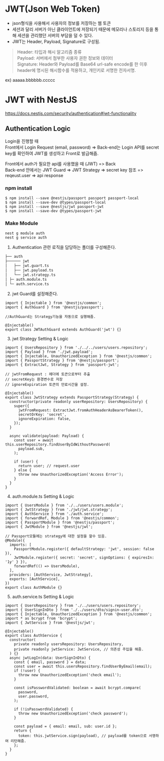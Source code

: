 # JWT(Json Web Token)
- json형식을 사용해서 사용자의 정보를 저장하는 웹 토큰
- 세션과 달리 서버가 아닌 클라이언트에 저장되기 때문에 메모리나 스토리지 등을 통해 세션을 관리했던 서버의 부담을 덜 수 있다.
- JWT는 Header, Payload, Signature로 구성됨.
> Header: 타입과 해시 알고리즘 종류   
> Payload: 서버에서 첨부한 사용자 권한 정보와 데이터   
> Signature: Header와 Payload를 Base64 url-safe encode를 한 이후 header에 명시된 해시함수를 적용하고, 개인키로 서명한 전자서명.   
   
ex) aaaaa.bbbbbb.ccccc

# JWT with NestJS
https://docs.nestjs.com/security/authentication#jwt-functionality   

## Authentication Logic

Login을 진행할 때   
Front에서 Login Request (email, password) => Back-end는 Login API를 secret key를 확인하여 JWT를 생성하고 Front로 발급해줌.

Front에서 auth가 필요한 api를 사용했을 때 (JWT) => Back   
Back-end 안에서는 JWT Guard => JWT Strategy => secret key 참조 => reqeust.user => api response

### npm install
```
$ npm install --save @nestjs/passport passport passport-local
$ npm install --save-dev @types/passport-local
$ npm install --save @nestjs/jwt passport-jwt
$ npm install --save-dev @types/passport-jwt
```

### Make Module
```
nest g module auth
nest g service auth
```

1. Authentication 관련 로직을 담당하는 폴더를 구성해준다.
```bash
├── auth
├────── jwt
│   ├── jwt.guart.ts
│   ├── jwt.payload.ts
│   └── jwt.strategy.ts
│ ├─ auth.module.ts
│ └─ auth.service.ts
``` 
2. jwt Guard를 설정해준다.
```
import { Injectable } from '@nestjs/common';
import { AuthGuard } from '@nestjs/passport';

//AuthGuard는 Strategy기능을 자동으로 실행해줌.

@Injectable()
export class JWTAuthGuard extends AuthGuard('jwt') {}
```

3. jwt Strategy Setting & Logic
```
import { UsersRepository } from './../../users/users.repository';
import { Payload } from './jwt.payload';
import { Injectable, UnauthorizedException } from '@nestjs/common';
import { PassportStrategy } from '@nestjs/passport';
import { ExtractJwt, Strategy } from 'passport-jwt';

// jwtFromRequest : 헤더에 토큰으로부터 추출
// secretKey는 환경변수로 저장
// ignoreExpiration 토큰의 만료시간을 설정.

@Injectable()
export class JwtStrategy extends PassportStrategy(Strategy) {
  constructor(private readonly userRepository: UsersRepository) {
    super({
      jwtFromRequest: ExtractJwt.fromAuthHeaderAsBearerToken(),
      secretOrKey: 'secret',
      ignoreExpiration: false,
    });
  }

  async validate(payload: Payload) {
    const user = await this.userRepository.findUserByIdWithoutPassword(
      payload.sub,
    );

    if (user) {
      return user; // request.user
    } else {
      throw new UnauthorizedException('Access Error');
    }
  }
}

```

4. auth.module.ts Setting & Logic
```
import { UsersModule } from './../users/users.module';
import { JwtStrategy } from './jwt/jwt.strategy';
import { AuthService } from './auth.service';
import { forwardRef, Module } from '@nestjs/common';
import { PassportModule } from '@nestjs/passport';
import { JwtModule } from '@nestjs/jwt';

// Passport모듈에는 strategy에 대한 설정을 할수 있음.
@Module({
  imports: [
    PassportModule.register({ defaultStrategy: 'jwt', session: false }),
    JwtModule.register({ secret: 'secret', signOptions: { expiresIn: '1y' } }),
    forwardRef(() => UsersModule),
  ],
  providers: [AuthService, JwtStrategy],
  exports: [AuthService],
})
export class AuthModule {}
```
5. auth.service.ts Setting & Logic
```
import { UsersRepository } from './../users/users.repository';
import { UserSignInDto } from './../users/dto/signin-user.dto';
import { Injectable, UnauthorizedException } from '@nestjs/common';
import * as bcrypt from 'bcrypt';
import { JwtService } from '@nestjs/jwt';

@Injectable()
export class AuthService {
  constructor(
    private readonly usersRepository: UsersRepository,
    private readonly jwtService: JwtService, // 의존성 주입을 해줌.
  ) {}
  async jwtLogIn(data: UserSignInDto) {
    const { email, password } = data;
    const user = await this.usersRepository.findUserByEmail(email);
    if (!user) {
      throw new UnauthorizedException('check email');
    }

    const isPasswordValidated: boolean = await bcrypt.compare(
      password,
      user.password,
    );

    if (!isPasswordValidated) {
      throw new UnauthorizedException('check password');
    }

    const payload = { email: email, sub: user.id };
    return {
      token: this.jwtService.sign(payload), // payload를 token으로 서명하여 리턴해줌.
    };
  }
}
```
